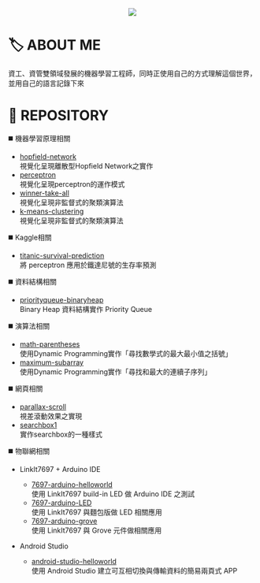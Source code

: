 <div align="center">
  <img src="https://user-images.githubusercontent.com/93152909/138789788-8597e61a-3b90-4762-8428-13c398355875.gif"/>
</div>

# :label: ABOUT ME

資工、資管雙領域發展的機器學習工程師，同時正使用自己的方式理解這個世界，並用自己的語言記錄下來

# :open_file_folder: REPOSITORY
:black_medium_square: 機器學習原理相關
* [hopfield-network](https://github.com/MU-PING/hopfield-network)  
  視覺化呈現離散型Hopfield Network之實作
* [perceptron](https://github.com/MU-PING/perceptron)  
  視覺化呈現perceptron的運作模式
* [winner-take-all](https://github.com/MU-PING/winner-take-all)  
  視覺化呈現非監督式的聚類演算法
* [k-means-clustering](https://github.com/MU-PING/k-means-clustering)  
  視覺化呈現非監督式的聚類演算法

:black_medium_square: Kaggle相關
* [titanic-survival-prediction](https://github.com/MU-PING/titanic-survival-prediction)  
  將 perceptron 應用於鐵達尼號的生存率預測

:black_medium_square: 資料結構相關
* [priorityqueue-binaryheap](https://github.com/MU-PING/priorityqueue-binaryheap)  
  Binary Heap 資料結構實作 Priority Queue

:black_medium_square: 演算法相關
* [math-parentheses](https://github.com/MU-PING/math-parentheses)  
  使用Dynamic Programming實作「尋找數學式的最大最小值之括號」
* [maximum-subarray](https://github.com/MU-PING/maximum-subarray)  
  使用Dynamic Programming實作「尋找和最大的連續子序列」
  
:black_medium_square: 網頁相關
* [parallax-scroll](https://github.com/MU-PING/parallax-scroll)  
  視差滾動效果之實現
* [searchbox1](https://github.com/MU-PING/searchbox1)  
  實作searchbox的一種樣式
  
:black_medium_square: 物聯網相關
* LinkIt7697 + Arduino IDE

  * [7697-arduino-helloworld](https://github.com/MU-PING/7697-arduino-helloworld)  
    使用 LinkIt7697 build-in LED 做 Arduino IDE 之測試
  * [7697-arduino-LED](https://github.com/MU-PING/7697-arduino-LED)  
    使用 LinkIt7697 與麵包版做 LED 相關應用
  * [7697-arduino-grove](https://github.com/MU-PING/7697-arduino-grove)  
    使用 LinkIt7697 與 Grove 元件做相關應用
  
* Android Studio

  * [android-studio-helloworld](https://github.com/MU-PING/android-studio-helloworld)  
    使用 Android Studio 建立可互相切換與傳輸資料的簡易兩頁式 APP
